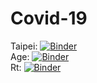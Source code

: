 # Covid-19
Taipei: [![Binder](https://notebooks.gesis.org/binder/badge_logo.svg)](https://notebooks.gesis.org/binder/v2/gh/alwin1031/Covid-19/main?filepath=covid_tw.ipynb)
<br> Age: [![Binder](https://notebooks.gesis.org/binder/badge_logo.svg)](https://notebooks.gesis.org/binder/v2/gh/alwin1031/Covid-19/main?filepath=age.ipynb)
<br> Rt: [![Binder](https://notebooks.gesis.org/binder/badge_logo.svg)](https://notebooks.gesis.org/binder/v2/gh/alwin1031/Covid-19/main?filepath=rt.ipynb)
